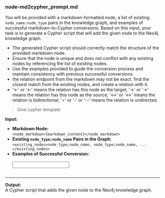 ### **node-md2cypher_prompt.md**

You will be provided with a markdown-formatted node, a list of existing `node_name:node_type` pairs in the knowledge graph, and examples of successful markdown-to-Cypher conversions. Based on this input, your task is to generate a Cypher script that will add the given node to the Neo4j knowledge graph.

- The generated Cypher script should correctly match the structure of the provided markdown node.
- Ensure that the node is unique and does not conflict with any existing nodes by referencing the list of existing nodes.
- Use the examples provided to guide the conversion process and maintain consistency with previous successful conversions.
- the relation endpoint from the markdown may not be exact. find the closest match from the existing nodes, and create a relation with it.
- '←' or '<-' means the relation has this node as the target; '→' or '->' means the relation has this node as the source; '↔' or '<->' means the relation is bidirectional; '=' or '-' or '--' means the relation is undirected.

> Give cypher template

**Input:**
- **Markdown Node:**  
  `<node_markdown>{markdown_content}</node_markdown>`  
- **Existing `node_type;node_name` Pairs in the Graph:**  
  `<existing_nodes>node_type;node_name, node_type;node_name, ...</existing_nodes>`
- **Examples of Successful Conversion:**  
  <example>  
    <input></input>  
    <reply></reply>  
  </example>

---

**Output:**  
A Cypher script that adds the given node to the Neo4j knowledge graph.
